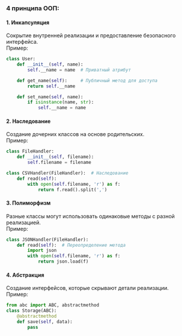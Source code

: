 ### **4 принципа ООП:**

#### 1. **Инкапсуляция**  

Сокрытие внутренней реализации и предоставление безопасного интерфейса.  
Пример:
```python
class User:
	def __init__(self, name):
        self.__name = name  # Приватный атрибут

    def get_name(self):     # Публичный метод для доступа
        return self.__name

    def set_name(self, name):
        if isinstance(name, str):
            self.__name = name
```

#### 2. **Наследование**

Создание дочерних классов на основе родительских.  
Пример:
```python
class FileHandler:
    def __init__(self, filename):
        self.filename = filename

class CSVHandler(FileHandler):  # Наследование
    def read(self):
        with open(self.filename, 'r') as f:
            return f.read().split(',')
```

#### 3. **Полиморфизм**

Разные классы могут использовать одинаковые методы с разной реализацией.  
Пример:
```python
class JSONHandler(FileHandler):
    def read(self):  # Переопределение метода
        import json
        with open(self.filename, 'r') as f:
            return json.load(f)
```

#### 4. **Абстракция**

Создание интерфейсов, которые скрывают детали реализации.  
Пример:
```python
from abc import ABC, abstractmethod
class Storage(ABC):
    @abstractmethod
    def save(self, data):
        pass
```
